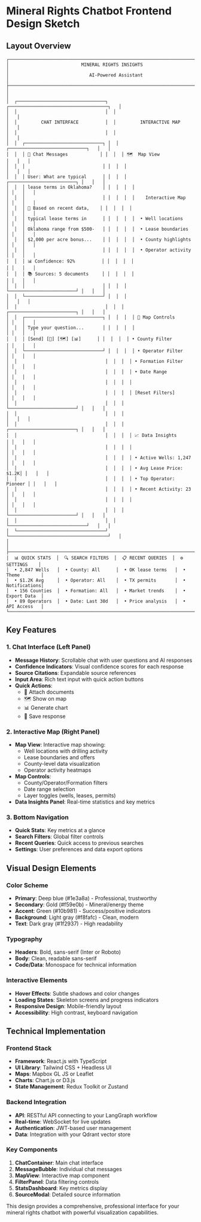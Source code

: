 # Mineral Rights Chatbot Frontend Design Sketch

## Layout Overview

```
┌─────────────────────────────────────────────────────────────────────────────────┐
│                           MINERAL RIGHTS INSIGHTS                              │
│                              AI-Powered Assistant                              │
├─────────────────────────────────────────────────────────────────────────────────┤
│                                                                                 │
│  ┌─────────────────────────────────┐  ┌─────────────────────────────────────┐   │
│  │                                 │  │                                     │   │
│  │         CHAT INTERFACE          │  │         INTERACTIVE MAP             │   │
│  │                                 │  │                                     │   │
│  │  ┌─────────────────────────────┐ │  │  ┌─────────────────────────────┐   │   │
│  │  │ 💬 Chat Messages            │ │  │  │ 🗺️  Map View                │   │   │
│  │  │                             │ │  │  │                             │   │   │
│  │  │ User: What are typical      │ │  │  │  ┌─────────────────────────┐ │   │   │
│  │  │ lease terms in Oklahoma?    │ │  │  │  │                         │ │   │   │
│  │  │                             │ │  │  │  │    Interactive Map      │ │   │   │
│  │  │ 🤖 Based on recent data,    │ │  │  │  │                         │ │   │   │
│  │  │ typical lease terms in      │ │  │  │  │  • Well locations       │ │   │   │
│  │  │ Oklahoma range from $500-   │ │  │  │  │  • Lease boundaries     │ │   │   │
│  │  │ $2,000 per acre bonus...    │ │  │  │  │  • County highlights    │ │   │   │
│  │  │                             │ │  │  │  │  • Operator activity    │ │   │   │
│  │  │ 📊 Confidence: 92%          │ │  │  │  │                         │ │   │   │
│  │  │ 📚 Sources: 5 documents     │ │  │  │  │                         │ │   │   │
│  │  │                             │ │  │  │  └─────────────────────────┘ │   │   │
│  │  └─────────────────────────────┘ │  │  │                             │   │   │
│  │                                 │  │  │  ┌─────────────────────────┐ │   │   │
│  │  ┌─────────────────────────────┐ │  │  │  │ 📍 Map Controls        │ │   │   │
│  │  │ Type your question...       │ │  │  │  │                         │ │   │   │
│  │  │ [Send] [📎] [🗺️] [📊]      │ │  │  │  │ • County Filter         │ │   │   │
│  │  └─────────────────────────────┘ │  │  │  │ • Operator Filter       │ │   │   │
│  │                                 │  │  │  │ • Formation Filter      │ │   │   │
│  │                                 │  │  │  │ • Date Range            │ │   │   │
│  │                                 │  │  │  │                         │ │   │   │
│  │                                 │  │  │  │ [Reset Filters]         │ │   │   │
│  │                                 │  │  │  └─────────────────────────┘ │   │   │
│  │                                 │  │  │                             │   │   │
│  │                                 │  │  │  ┌─────────────────────────┐ │   │   │
│  │                                 │  │  │  │ 📈 Data Insights        │ │   │   │
│  │                                 │  │  │  │                         │ │   │   │
│  │                                 │  │  │  │ • Active Wells: 1,247   │ │   │   │
│  │                                 │  │  │  │ • Avg Lease Price: $1.2K│ │   │   │
│  │                                 │  │  │  │ • Top Operator: Pioneer │ │   │   │
│  │                                 │  │  │  │ • Recent Activity: 23   │ │   │   │
│  │                                 │  │  │  │                         │ │   │   │
│  │                                 │  │  │  └─────────────────────────┘ │   │   │
│  │                                 │  │  └─────────────────────────────┘   │   │
│  └─────────────────────────────────┘  └─────────────────────────────────────┘   │
│                                                                                 │
├─────────────────────────────────────────────────────────────────────────────────┤
│  📊 QUICK STATS  │  🔍 SEARCH FILTERS  │  📋 RECENT QUERIES  │  ⚙️ SETTINGS    │
│  • 2,847 Wells   │  • County: All      │  • OK lease terms   │  • Theme        │
│  • $1.2K Avg     │  • Operator: All    │  • TX permits       │  • Notifications│
│  • 156 Counties  │  • Formation: All   │  • Market trends    │  • Export Data  │
│  • 89 Operators  │  • Date: Last 30d   │  • Price analysis   │  • API Access   │
└─────────────────────────────────────────────────────────────────────────────────┘
```

## Key Features

### 1. Chat Interface (Left Panel)
- **Message History**: Scrollable chat with user questions and AI responses
- **Confidence Indicators**: Visual confidence scores for each response
- **Source Citations**: Expandable source references
- **Input Area**: Rich text input with quick action buttons
- **Quick Actions**: 
  - 📎 Attach documents
  - 🗺️ Show on map
  - 📊 Generate chart
  - 💾 Save response

### 2. Interactive Map (Right Panel)
- **Map View**: Interactive map showing:
  - Well locations with drilling activity
  - Lease boundaries and offers
  - County-level data visualization
  - Operator activity heatmaps
- **Map Controls**: 
  - County/Operator/Formation filters
  - Date range selection
  - Layer toggles (wells, leases, permits)
- **Data Insights Panel**: Real-time statistics and key metrics

### 3. Bottom Navigation
- **Quick Stats**: Key metrics at a glance
- **Search Filters**: Global filter controls
- **Recent Queries**: Quick access to previous searches
- **Settings**: User preferences and data export options

## Visual Design Elements

### Color Scheme
- **Primary**: Deep blue (#1e3a8a) - Professional, trustworthy
- **Secondary**: Gold (#f59e0b) - Mineral/energy theme
- **Accent**: Green (#10b981) - Success/positive indicators
- **Background**: Light gray (#f8fafc) - Clean, modern
- **Text**: Dark gray (#1f2937) - High readability

### Typography
- **Headers**: Bold, sans-serif (Inter or Roboto)
- **Body**: Clean, readable sans-serif
- **Code/Data**: Monospace for technical information

### Interactive Elements
- **Hover Effects**: Subtle shadows and color changes
- **Loading States**: Skeleton screens and progress indicators
- **Responsive Design**: Mobile-friendly layout
- **Accessibility**: High contrast, keyboard navigation

## Technical Implementation

### Frontend Stack
- **Framework**: React.js with TypeScript
- **UI Library**: Tailwind CSS + Headless UI
- **Maps**: Mapbox GL JS or Leaflet
- **Charts**: Chart.js or D3.js
- **State Management**: Redux Toolkit or Zustand

### Backend Integration
- **API**: RESTful API connecting to your LangGraph workflow
- **Real-time**: WebSocket for live updates
- **Authentication**: JWT-based user management
- **Data**: Integration with your Qdrant vector store

### Key Components
1. **ChatContainer**: Main chat interface
2. **MessageBubble**: Individual chat messages
3. **MapView**: Interactive map component
4. **FilterPanel**: Data filtering controls
5. **StatsDashboard**: Key metrics display
6. **SourceModal**: Detailed source information

This design provides a comprehensive, professional interface for your mineral rights chatbot with powerful visualization capabilities.
